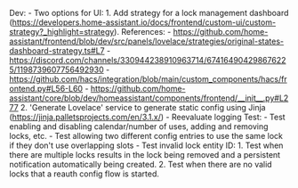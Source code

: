 Dev:
    - Two options for UI:
        1. Add strategy for a lock management dashboard (https://developers.home-assistant.io/docs/frontend/custom-ui/custom-strategy?_highlight=strategy). References:
            - https://github.com/home-assistant/frontend/blob/dev/src/panels/lovelace/strategies/original-states-dashboard-strategy.ts#L7
            - https://discord.com/channels/330944238910963714/674164904298676225/1198739607756492930
            - https://github.com/hacs/integration/blob/main/custom_components/hacs/frontend.py#L56-L60
            - https://github.com/home-assistant/core/blob/dev/homeassistant/components/frontend/__init__.py#L277
        2. 'Generate Lovelace' service to generate static config using Jinja (https://jinja.palletsprojects.com/en/3.1.x/)
    - Reevaluate logging
Test:
    - Test enabling and disabling calendar/number of uses, adding and removing locks, etc.
    - Test allowing two different config entries to use the same lock if they don't use overlapping slots
    - Test invalid lock entity ID:
        1. Test when there are multiple locks results in the lock being removed and a persistent notification automatically being created.
        2. Test when there are no valid locks that a reauth config flow is started.
